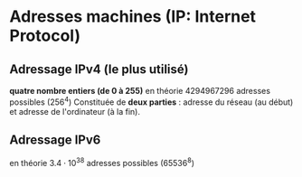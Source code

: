 # Adresses machines (IP: Internet Protocol)

## Adressage IPv4 (le plus utilisé)
**quatre nombre entiers (de 0 à 255)**
en théorie $4 294 967 296$ adresses possibles ($256^4$)
Constituée de **deux parties** : adresse du réseau (au début) et adresse de l'ordinateur (à la fin).

## Adressage IPv6
en théorie $3.4\cdot 10^{38}$ adresses possibles ($65536^8$)
